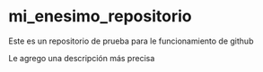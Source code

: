 # mi_enesimo_repositorio
Este es un repositorio de prueba para le funcionamiento de github

Le agrego una descripción más precisa
